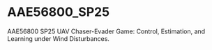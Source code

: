 # AAE56800_SP25
AAE56800 SP25 UAV Chaser-Evader Game: Control, Estimation, and Learning under Wind Disturbances.
